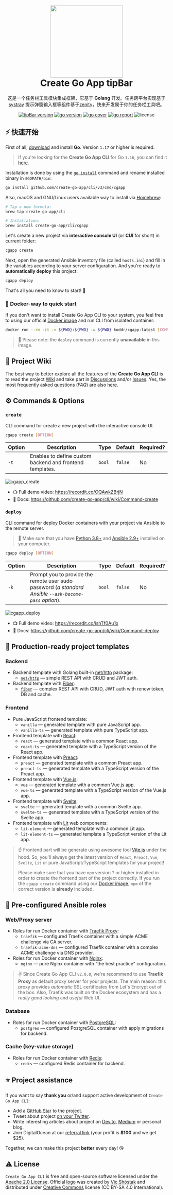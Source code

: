 <h1 align="center">
  <img src="https://danbai-cloud.oss-cn-chengdu.aliyuncs.com/uploads%2F2021%2F09%2F10%2FIqxt9OW6_icon.png" width="224px"/><br/>
  Create Go App tipBar
</h1>
<p align="center">这是一个任务栏工具模块集成框架，它基于 <b>Golang</b> 开发。任务跨平台实现基于 <a target="_blank" href="https://github.com/getlantern/systray">systray</a> 提示弹窗输入框等组件基于<a target="_blank" href="https://github.com/ncruces/zenity">zenity</a>，快来开发属于你的任务栏工具吧。</p>

<p align="center"><a href="https://github.com/danbai225/tipbar" target="_blank"><img src="https://img.shields.io/badge/version-v0.0.1-blue?style=for-the-badge&logo=none" alt="tipBar version" /></a>&nbsp;<a href="https://pkg.go.dev/github.com/danbai225/tipbar?tab=doc" target="_blank"><img src="https://img.shields.io/badge/Go-1.17+-00ADD8?style=for-the-badge&logo=go" alt="go version" /></a>&nbsp;<a href="https://gocover.io/github.com/danbai225/tipbar" target="_blank"><img src="https://img.shields.io/badge/Go_Cover-89.2%25-success?style=for-the-badge&logo=none" alt="go cover" /></a>&nbsp;<a href="https://goreportcard.com/report/github.com/danbai225/tipbar" target="_blank"><img src="https://img.shields.io/badge/Go_report-A+-success?style=for-the-badge&logo=none" alt="go report" /></a>&nbsp;<img src="https://img.shields.io/badge/license-MIT-red?style=for-the-badge&logo=none" alt="license" /></p>

## ⚡️ 快速开始

First of all, [download](https://golang.org/dl/) and install **Go**. Version `1.17` or higher is required.

> If you're looking for the **Create Go App CLI** for Go `1.16`, you can find it [here](https://github.com/create-go-app/cli/tree/v2).

Installation is done by using the [`go install`](https://golang.org/cmd/go/#hdr-Compile_and_install_packages_and_dependencies) command and rename installed binary in `$GOPATH/bin`:

```bash
go install github.com/create-go-app/cli/v3/cmd/cgapp
```

Also, macOS and GNU/Linux users available way to install via [Homebrew](https://brew.sh/):

```bash
# Tap a new formula:
brew tap create-go-app/cli

# Installation:
brew install create-go-app/cli/cgapp
```

Let's create a new project via **interactive console UI** (or **CUI** for short) in current folder:

```bash
cgapp create
```

Next, open the generated Ansible inventory file (called `hosts.ini`) and fill in the variables according to your server configuration. And you're ready to **automatically deploy** this project:

```bash
cgapp deploy
```

That's all you need to know to start! 🎉

### 🐳 Docker-way to quick start

If you don't want to install Create Go App CLI to your system, you feel free to using our official [Docker image](https://hub.docker.com/r/koddr/cgapp) and run CLI from isolated container:

```bash
docker run --rm -it -v ${PWD}:${PWD} -w ${PWD} koddr/cgapp:latest [COMMAND]
```

> 🔔 Please note: the `deploy` command is currently **unavailable** in this image.

## 📖 Project Wiki

The best way to better explore all the features of the **Create Go App CLI** is to read the project [Wiki](https://github.com/create-go-app/cli/wiki) and take part in [Discussions](https://github.com/create-go-app/cli/discussions) and/or [Issues](https://github.com/create-go-app/cli/issues). Yes, the most frequently asked questions (_FAQ_) are also [here](https://github.com/create-go-app/cli/wiki/FAQ).

## ⚙️ Commands & Options

### `create`

CLI command for create a new project with the interactive console UI.

```bash
cgapp create [OPTION]
```

| Option | Description                                              | Type   | Default | Required? |
| ------ | -------------------------------------------------------- | ------ | ------- | --------- |
| `-t`   | Enables to define custom backend and frontend templates. | `bool` | `false` | No        |

![cgapp_create](https://user-images.githubusercontent.com/11155743/116796937-38160080-aae9-11eb-8e21-fb1be2750aa4.gif)

- 📺 Full demo video: https://recordit.co/OQAwkZBrjN
- 📖 Docs: https://github.com/create-go-app/cli/wiki/Command-create

### `deploy`

CLI command for deploy Docker containers with your project via Ansible to the remote server.

> 🔔 Make sure that you have [Python 3.8+](https://www.python.org/downloads/) and [Ansible 2.9+](https://docs.ansible.com/ansible/latest/installation_guide/intro_installation.html#installing-ansible-on-specific-operating-systems) installed on your computer.

```bash
cgapp deploy [OPTION]
```

| Option | Description                                                                                            | Type   | Default | Required? |
| ------ | ------------------------------------------------------------------------------------------------------ | ------ | ------- | --------- |
| `-k`   | Prompt you to provide the remote user sudo password (_a standard Ansible `--ask-become-pass` option_). | `bool` | `false` | No        |

![cgapp_deploy](https://user-images.githubusercontent.com/11155743/116796941-3c421e00-aae9-11eb-9575-d72550814d7a.gif)

- 📺 Full demo video: https://recordit.co/ishTf0Au1x
- 📖 Docs: https://github.com/create-go-app/cli/wiki/Command-deploy

## 📝 Production-ready project templates

### Backend

- Backend template with Golang built-in [net/http](https://golang.org/pkg/net/http/) package:
    - [`net/http`](https://github.com/create-go-app/net_http-go-template) — simple REST API with CRUD and JWT auth.
- Backend template with [Fiber](https://github.com/gofiber/fiber):
    - [`fiber`](https://github.com/create-go-app/fiber-go-template) — complex REST API with CRUD, JWT auth with renew token, DB and cache.

### Frontend

- Pure JavaScript frontend template:
    - `vanilla` — generated template with pure JavaScript app.
    - `vanilla-ts` — generated template with pure TypeScript app.
- Frontend template with [React](https://reactjs.org/):
    - `react` — generated template with a common React app.
    - `react-ts` — generated template with a TypeScript version of the React app.
- Frontend template with [Preact](https://preactjs.com/):
    - `preact` — generated template with a common Preact app.
    - `preact-ts` — generated template with a TypeScript version of the Preact app.
- Frontend template with [Vue.js](https://vuejs.org/):
    - `vue` — generated template with a common Vue.js app.
    - `vue-ts` — generated template with a TypeScript version of the Vue.js app.
- Frontend template with [Svelte](https://svelte.dev/):
    - `svelte` — generated template with a common Svelte app.
    - `svelte-ts` — generated template with a TypeScript version of the Svelte app.
- Frontend template with [Lit](https://lit.dev/) web components:
    - `lit-element` — generated template with a common Lit app.
    - `lit-element-ts` — generated template a TypeScript version of the Lit app.

> ☝️ Frontend part will be generate using awesome tool [Vite.js](https://vitejs.dev/) under the hood. So, you'll always get the latest version of `React`, `Preact`, `Vue`, `Svelte`, `Lit` or pure JavaScript/TypeScript templates for your project!
>
> Please make sure that you have `npm` version `7` or higher installed in order to create the frontend part of the project correctly. If you run the `cgapp create` command using our [Docker image](https://hub.docker.com/r/koddr/cgapp), `npm` of the correct version is **already** included.

## 🚚 Pre-configured Ansible roles

### Web/Proxy server

- Roles for run Docker container with [Traefik Proxy](https://traefik.io/traefik/):
    - `traefik` — configured Traefik container with a simple ACME challenge via CA server.
    - `traefik-acme-dns` — configured Traefik container with a complex ACME challenge via DNS provider.
- Roles for run Docker container with [Nginx](https://nginx.org):
    - `nginx` — pure Nginx container with "the best practice" configuration.

> ✌️ Since Create Go App CLI `v2.0.0`, we're recommend to use **Traefik Proxy** as default proxy server for your projects. The main reason: this proxy provides _automatic_ SSL certificates from Let's Encrypt out of the box. Also, Traefik was built on the Docker ecosystem and has a _really good looking_ and _useful_ Web UI.

### Database

- Roles for run Docker container with [PostgreSQL](https://postgresql.org/):
    - `postgres` — configured PostgreSQL container with apply migrations for backend.

### Cache (key-value storage)

- Roles for run Docker container with [Redis](https://redis.io/):
    - `redis` — configured Redis container for backend.

## ⭐️ Project assistance

If you want to say **thank you** or/and support active development of `Create Go App CLI`:

- Add a [GitHub Star](https://github.com/create-go-app/cli) to the project.
- Tweet about project [on your Twitter](https://twitter.com/intent/tweet?text=%E2%9C%A8%20Create%20a%20new%20production-ready%20project%20with%20%23Golang%20backend%2C%20%23JavaScript%20or%20%23TypeScript%20frontend%2C%20%23Docker%20and%20%23Ansible%20deploy%20automation%20by%20running%20one%20command.%20%0A%0AFocus%20on%20writing%20code%20and%20thinking%20of%20business-logic%21%0AThe%20CLI%20will%20take%20care%20of%20the%20rest.%0A%0Ahttps%3A%2F%2Fgithub.com%2Fcreate-go-app%2Fcli).
- Write interesting articles about project on [Dev.to](https://dev.to/), [Medium](https://medium.com/) or personal blog.
- Join DigitalOcean at our [referral link](https://m.do.co/c/b41859fa9b6e) (your profit is **$100** and we get $25).

Together, we can make this project **better** every day! 😘

## ⚠️ License

`Create Go App CLI` is free and open-source software licensed under the [Apache 2.0 License](https://github.com/create-go-app/cli/blob/master/LICENSE). Official [logo](https://github.com/create-go-app/cli/wiki/Logo) was created by [Vic Shóstak](https://shostak.dev/) and distributed under [Creative Commons](https://creativecommons.org/licenses/by-sa/4.0/) license (CC BY-SA 4.0 International).
